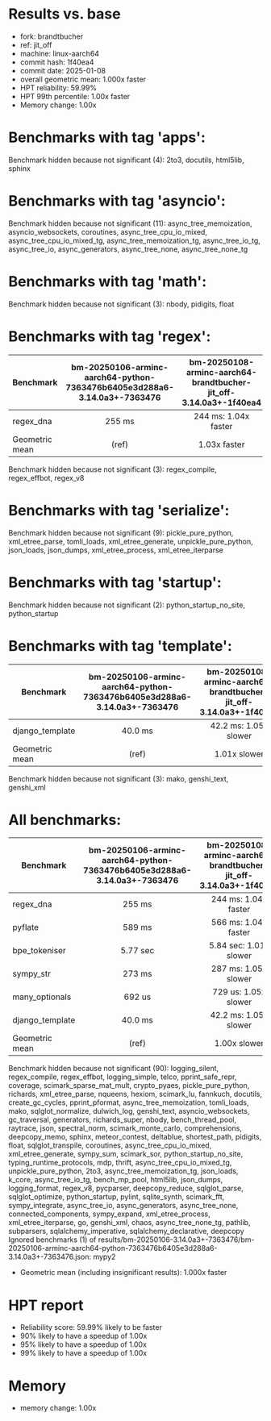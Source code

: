 # Results vs. base

- fork: brandtbucher
- ref: jit_off
- machine: linux-aarch64
- commit hash: 1f40ea4
- commit date: 2025-01-08
- overall geometric mean: 1.000x faster
- HPT reliability: 59.99%
- HPT 99th percentile: 1.00x faster
- Memory change: 1.00x

Benchmarks with tag 'apps':
===========================

Benchmark hidden because not significant (4): 2to3, docutils, html5lib, sphinx

Benchmarks with tag 'asyncio':
==============================

Benchmark hidden because not significant (11): async_tree_memoization, asyncio_websockets, coroutines, async_tree_cpu_io_mixed, async_tree_cpu_io_mixed_tg, async_tree_memoization_tg, async_tree_io_tg, async_tree_io, async_generators, async_tree_none, async_tree_none_tg

Benchmarks with tag 'math':
===========================

Benchmark hidden because not significant (3): nbody, pidigits, float

Benchmarks with tag 'regex':
============================

| Benchmark      | bm-20250106-arminc-aarch64-python-7363476b6405e3d288a6-3.14.0a3+-7363476 | bm-20250108-arminc-aarch64-brandtbucher-jit_off-3.14.0a3+-1f40ea4 |
|----------------|:------------------------------------------------------------------------:|:-----------------------------------------------------------------:|
| regex_dna      | 255 ms                                                                   | 244 ms: 1.04x faster                                              |
| Geometric mean | (ref)                                                                    | 1.03x faster                                                      |

Benchmark hidden because not significant (3): regex_compile, regex_effbot, regex_v8

Benchmarks with tag 'serialize':
================================

Benchmark hidden because not significant (9): pickle_pure_python, xml_etree_parse, tomli_loads, xml_etree_generate, unpickle_pure_python, json_loads, json_dumps, xml_etree_process, xml_etree_iterparse

Benchmarks with tag 'startup':
==============================

Benchmark hidden because not significant (2): python_startup_no_site, python_startup

Benchmarks with tag 'template':
===============================

| Benchmark       | bm-20250106-arminc-aarch64-python-7363476b6405e3d288a6-3.14.0a3+-7363476 | bm-20250108-arminc-aarch64-brandtbucher-jit_off-3.14.0a3+-1f40ea4 |
|-----------------|:------------------------------------------------------------------------:|:-----------------------------------------------------------------:|
| django_template | 40.0 ms                                                                  | 42.2 ms: 1.05x slower                                             |
| Geometric mean  | (ref)                                                                    | 1.01x slower                                                      |

Benchmark hidden because not significant (3): mako, genshi_text, genshi_xml

All benchmarks:
===============

| Benchmark       | bm-20250106-arminc-aarch64-python-7363476b6405e3d288a6-3.14.0a3+-7363476 | bm-20250108-arminc-aarch64-brandtbucher-jit_off-3.14.0a3+-1f40ea4 |
|-----------------|:------------------------------------------------------------------------:|:-----------------------------------------------------------------:|
| regex_dna       | 255 ms                                                                   | 244 ms: 1.04x faster                                              |
| pyflate         | 589 ms                                                                   | 566 ms: 1.04x faster                                              |
| bpe_tokeniser   | 5.77 sec                                                                 | 5.84 sec: 1.01x slower                                            |
| sympy_str       | 273 ms                                                                   | 287 ms: 1.05x slower                                              |
| many_optionals  | 692 us                                                                   | 729 us: 1.05x slower                                              |
| django_template | 40.0 ms                                                                  | 42.2 ms: 1.05x slower                                             |
| Geometric mean  | (ref)                                                                    | 1.00x slower                                                      |

Benchmark hidden because not significant (90): logging_silent, regex_compile, regex_effbot, logging_simple, telco, pprint_safe_repr, coverage, scimark_sparse_mat_mult, crypto_pyaes, pickle_pure_python, richards, xml_etree_parse, nqueens, hexiom, scimark_lu, fannkuch, docutils, create_gc_cycles, pprint_pformat, async_tree_memoization, tomli_loads, mako, sqlglot_normalize, dulwich_log, genshi_text, asyncio_websockets, gc_traversal, generators, richards_super, nbody, bench_thread_pool, raytrace, json, spectral_norm, scimark_monte_carlo, comprehensions, deepcopy_memo, sphinx, meteor_contest, deltablue, shortest_path, pidigits, float, sqlglot_transpile, coroutines, async_tree_cpu_io_mixed, xml_etree_generate, sympy_sum, scimark_sor, python_startup_no_site, typing_runtime_protocols, mdp, thrift, async_tree_cpu_io_mixed_tg, unpickle_pure_python, 2to3, async_tree_memoization_tg, json_loads, k_core, async_tree_io_tg, bench_mp_pool, html5lib, json_dumps, logging_format, regex_v8, pycparser, deepcopy_reduce, sqlglot_parse, sqlglot_optimize, python_startup, pylint, sqlite_synth, scimark_fft, sympy_integrate, async_tree_io, async_generators, async_tree_none, connected_components, sympy_expand, xml_etree_process, xml_etree_iterparse, go, genshi_xml, chaos, async_tree_none_tg, pathlib, subparsers, sqlalchemy_imperative, sqlalchemy_declarative, deepcopy
Ignored benchmarks (1) of results/bm-20250106-3.14.0a3+-7363476/bm-20250106-arminc-aarch64-python-7363476b6405e3d288a6-3.14.0a3+-7363476.json: mypy2

- Geometric mean (including insignificant results): 1.000x faster

# HPT report

- Reliability score: 59.99% likely to be faster
- 90% likely to have a speedup of 1.00x
- 95% likely to have a speedup of 1.00x
- 99% likely to have a speedup of 1.00x

# Memory
- memory change: 1.00x
